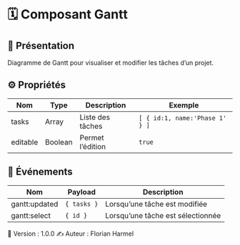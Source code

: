 # 🗓️ Composant Gantt

## 🎯 Présentation
Diagramme de Gantt pour visualiser et modifier les tâches d’un projet.

## ⚙️ Propriétés
| Nom | Type | Description | Exemple |
|------|------|-------------|----------|
| tasks | Array | Liste des tâches | `[ { id:1, name:'Phase 1' } ]` |
| editable | Boolean | Permet l’édition | `true` |

## 🔁 Événements
| Nom | Payload | Description |
|------|----------|-------------|
| gantt:updated | `{ tasks }` | Lorsqu’une tâche est modifiée |
| gantt:select | `{ id }` | Lorsqu’une tâche est sélectionnée |

📄 Version : 1.0.0
✍️ Auteur : Florian Harmel